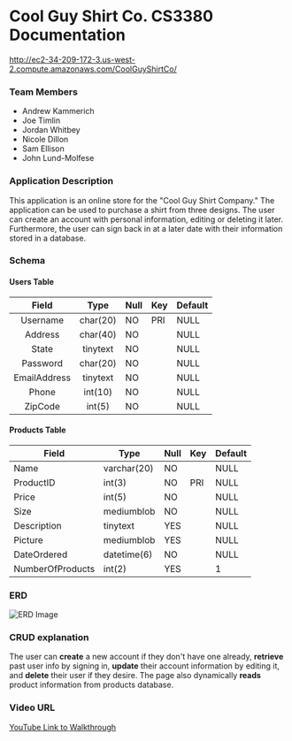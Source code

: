 #  Cool Guy Shirt Co. CS3380 Documentation
http://ec2-34-209-172-3.us-west-2.compute.amazonaws.com/CoolGuyShirtCo/
### Team Members
* Andrew Kammerich
* Joe Timlin
* Jordan Whitbey
* Nicole Dillon
* Sam Ellison
* John Lund-Molfese

### Application Description
This application is an online store for the "Cool Guy Shirt Company." The application can be used to purchase a shirt from three designs. The user can create an account with personal information, editing or deleting it later. Furthermore, the user can sign back in at a later date with their information stored in a database.

### Schema
#### Users Table

| Field        | Type     | Null | Key | Default |
| :-----------: | :------: | --- | --- | ---- |
| Username     | char(20) | NO   | PRI | NULL    |       
| Address      | char(40) | NO   |     | NULL    |       
| State        | tinytext | NO   |     | NULL    |       
| Password     | char(20) | NO   |     | NULL    |       
| EmailAddress | tinytext | NO   |     | NULL    |       
| Phone        | int(10)  | NO   |     | NULL    |       
| ZipCode      | int(5)   | NO   |     | NULL    |      

#### Products Table
| Field            | Type        | Null | Key | Default | 
| ---------------- | ----------- | --- | ----- | ------ |
| Name             | varchar(20) | NO   |     | NULL    |       
| ProductID        | int(3)      | NO   | PRI | NULL    |       
| Price            | int(5)      | NO   |     | NULL    |       
| Size             | mediumblob  | NO   |     | NULL    |       
| Description      | tinytext    | YES  |     | NULL    |       
| Picture          | mediumblob  | YES  |     | NULL    |       
| DateOrdered      | datetime(6) | NO   |     | NULL    |       
| NumberOfProducts | int(2)      | YES  |     | 1       |       

### ERD
![ERD Image](http://ec2-34-209-172-3.us-west-2.compute.amazonaws.com/CoolGuyShirtCo/ERD.png "ERD LOGO")

### CRUD explanation
The user can **create** a new account if they don't have one already, **retrieve** past user info by signing in, **update** their account information by editing it, and **delete** their user if they desire. The page also dynamically **reads** product information from products database.

### Video URL
[YouTube Link to Walkthrough](https://)

